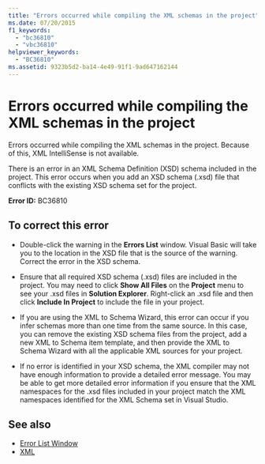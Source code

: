 ```yaml
---
title: "Errors occurred while compiling the XML schemas in the project"
ms.date: 07/20/2015
f1_keywords: 
  - "bc36810"
  - "vbc36810"
helpviewer_keywords: 
  - "BC36810"
ms.assetid: 9323b5d2-ba14-4e49-91f1-9ad647162144
---
```

# Errors occurred while compiling the XML schemas in the project
Errors occurred while compiling the XML schemas in the project. Because of this, XML IntelliSense is not available.  
  
 There is an error in an XML Schema Definition (XSD) schema included in the project. This error occurs when you add an XSD schema (.xsd) file that conflicts with the existing XSD schema set for the project.  
  
 **Error ID:** BC36810  
  
## To correct this error  
  
- Double-click the warning in the **Errors List** window. Visual Basic will take you to the location in the XSD file that is the source of the warning. Correct the error in the XSD schema.  
  
- Ensure that all required XSD schema (.xsd) files are included in the project. You may need to click **Show All Files** on the **Project** menu to see your .xsd files in **Solution Explorer**. Right-click an .xsd file and then click **Include In Project** to include the file in your project.  
  
- If you are using the XML to Schema Wizard, this error can occur if you infer schemas more than one time from the same source. In this case, you can remove the existing XSD schema files from the project, add a new XML to Schema item template, and then provide the XML to Schema Wizard with all the applicable XML sources for your project.  
  
- If no error is identified in your XSD schema, the XML compiler may not have enough information to provide a detailed error message. You may be able to get more detailed error information if you ensure that the XML namespaces for the .xsd files included in your project match the XML namespaces identified for the XML Schema set in Visual Studio.  
  
## See also

- [Error List Window](/visualstudio/ide/reference/error-list-window)
- [XML](../../../visual-basic/programming-guide/language-features/xml/index.md)
